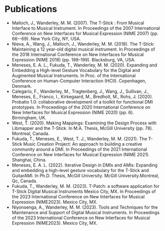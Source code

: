 # Publications

- Malloch, J., Wanderley, M. M. (2007). The T-Stick : From Musical Interface to Musical Instrument. In Proceedings of the 2007 International Conference on New Interfaces for Musical Expression (NIME 2007) (pp. 66--69). New York City, NY, USA.
- Nieva, A., Wang, J., Malloch, J., Wanderley, M. M. (2018). The T-Stick: Maintaining a 12 year-old digital musical instrument. In Proceedings of the 2018 International Conference on New Interfaces for Musical Expression (NIME 2018) (pp. 198–199). Blacksburg, VA, USA.
- Meneses, E. A. L., Fukuda, T., Wanderley, M. M. (2020). Expanding and Embedding a High-level Gesture Vocabulary for the Digital and Augmented Musical Instruments. In Proc. of the International Conference on Human-Computer Interaction (HCII). Copenhagen, Denmark.
- Calegario, F., Wanderley, M., Tragtenberg, J., Wang, J., Sullivan, J., Meneses, E., Franco, I., Kirkegaard, M., Bredholt, M., Rohs, J. (2020). Probatio 1.0: collaborative development of a toolkit for functional DMI prototypes. In Proceedings of the 2020 International Conference on New Interfaces for Musical Expression (NIME 2020) (pp. 6). Birmingham, UK.
- West, T. (2020). Making Mappings: Examining the Design Process with Libmapper and the T-Stick. In M.A. Thesis, McGill University (pp. 78). Montreal, Canada.
- Fukuda, T., Meneses, E., West, T. J., Wanderley, M. M. (2021). The T-Stick Music Creation Project: An approach to building a creative community around a DMI. In Proceedings of the 2021 International Conference on New Interfaces for Musical Expression (NIME 2021). Shanghai, China.
- Meneses, E. A. L. (2022). Iterative Design in DMIs and AMIs: Expanding and embedding a high-level gesture vocabulary for the T-Stick and GuitarAMI. In Ph.D. Thesis, McGill University. McGill University.Montreal, Qc, Canada.
- Fukuda, T., Wanderley, M. M. (2023). T-Patch: a software application for T-Stick Digital Musical Instruments Mexico City, MX. In Proceedings of the 2023 International Conference on New Interfaces for Musical Expression (NIME2023). Mexico City, MX.
- Niyonsenga, A., Wanderley, M. M. (2023). Tools and Techniques for the Maintenance and Support of Digital Musical Instruments. In Proceedings of the 2023 International Conference on New Interfaces for Musical Expression (NIME2023). Mexico City, MX.